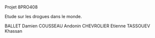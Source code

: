 Projet 8PRO408

Etude sur les drogues dans le monde.

BALLET Damien
COUSSEAU Andonin
CHEVROLIER Etienne
TASSOUEV Khassan